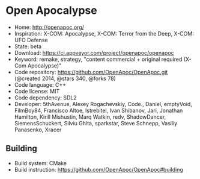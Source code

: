 # Open Apocalypse

- Home: http://openapoc.org/
- Inspiration: X-COM: Apocalypse, X-COM: Terror from the Deep, X-COM: UFO Defense
- State: beta
- Download: https://ci.appveyor.com/project/openapoc/openapoc
- Keyword: remake, strategy, "content commercial + original required (X-Com Apocalypse)"
- Code repository: https://github.com/OpenApoc/OpenApoc.git (@created 2014, @stars 340, @forks 78)
- Code language: C++
- Code license: MIT
- Code dependency: SDL2
- Developer: 5thAvenue, Alexey Rogachevskiy, Code., Daniel, emptyVoid, FilmBoy84, Francisco Altoe, Istrebitel, Ivan Shibanov, Jari, Jonathan Hamilton, Kirill Mishustin, Marq Watkin, redv, ShadowDancer, SiemensSchuckert, Silviu Ghita, sparkstar, Steve Schnepp, Vasiliy Panasenko, Xracer

## Building

- Build system: CMake
- Build instruction: https://github.com/OpenApoc/OpenApoc#building
